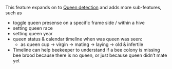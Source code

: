 This feature expands on to [Queen detection](https://www.notion.so/Queen-detection-6efc6b5e9eac4d79a622abb89abdfde9?pvs=21) and adds more sub-features, such as

- toggle queen presense on a specific frame side / within a hive
- setting queen race
- setting queen year
- queen status & calendar timeline when was queen was seen:
    - as queen cup → virgin → mating → laying → old & infertile
- Timeline can help beekeeper to understand if a bee colony is missing bee brood because there is no queen, or just because queen didn’t mate yet